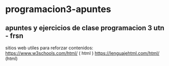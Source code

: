 # programacion3-apuntes
apuntes y ejercicios de clase programacion 3 utn - frsn 
--------------------------------------
sitios web utiles para reforzar contenidos: 
https://www.w3schools.com/html/ ( html )
https://lenguajehtml.com/html/  (html)
